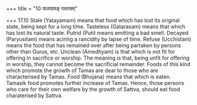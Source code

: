 +++
title = "10 यातयामङ् गतरसम्"

+++
17.10 Stale (Yatayamam) means that food which has lost its original state, being kept for a long time. Tasteless (Gatarasam) means that which has lost its natural taste. Putrid (Puti) means emitting a bad smell. Decayed (Paryusitam) means aciring a rancidity by lapse of time.
Refuse (Ucchistam) means the food that has remained over after being partaken by persons other than Gurus, etc. Unclean (Amedhyam) is that which is not fit for offering in sacrifice or worship. The meaning is that, being unfit for offering in worship, they cannot become the sacrificial remainder. Foods of this kind which promote the growth of Tamas are dear to those who are characterised by Tamas. Food (Bhojana)
means that which is eaten. Tamasik food promotes further increase of Tamas. Hence, those persons who care for their own welfare by the growth of Sattva, should eat food charaterised by Sattva.
